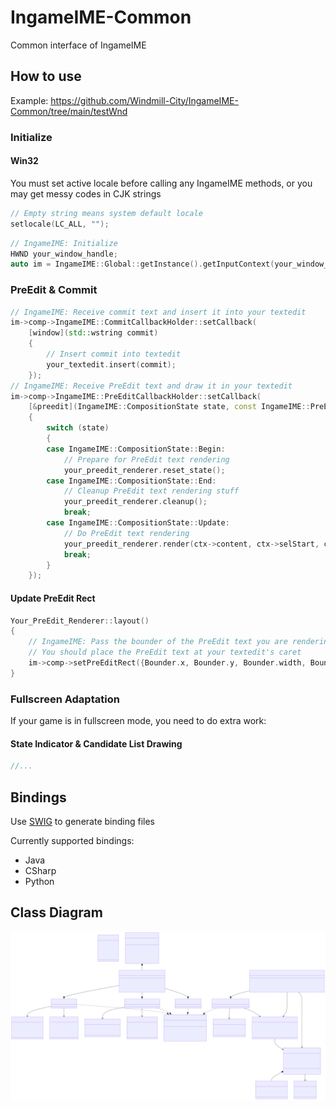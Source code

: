 # IngameIME-Common

Common interface of IngameIME

## How to use

Example: <https://github.com/Windmill-City/IngameIME-Common/tree/main/testWnd>

### Initialize

#### Win32

You must set active locale before calling any IngameIME methods, or you may get messy codes in CJK strings

```c++
// Empty string means system default locale
setlocale(LC_ALL, "");
```

```c++
// IngameIME: Initialize
HWND your_window_handle;
auto im = IngameIME::Global::getInstance().getInputContext(your_window_handle);
```

### PreEdit & Commit

```c++
// IngameIME: Receive commit text and insert it into your textedit
im->comp->IngameIME::CommitCallbackHolder::setCallback(
    [window](std::wstring commit)
    {
        // Insert commit into textedit
        your_textedit.insert(commit);
    });
// IngameIME: Receive PreEdit text and draw it in your textedit
im->comp->IngameIME::PreEditCallbackHolder::setCallback(
    [&preedit](IngameIME::CompositionState state, const IngameIME::PreEditContext* ctx)
    {
        switch (state)
        {
        case IngameIME::CompositionState::Begin:
            // Prepare for PreEdit text rendering
            your_preedit_renderer.reset_state();
        case IngameIME::CompositionState::End:
            // Cleanup PreEdit text rendering stuff
            your_preedit_renderer.cleanup();
            break;
        case IngameIME::CompositionState::Update:
            // Do PreEdit text rendering
            your_preedit_renderer.render(ctx->content, ctx->selStart, ctx->selEnd);
            break;
        }
    });
```

#### Update PreEdit Rect

```c++
Your_PreEdit_Renderer::layout()
{
    // IngameIME: Pass the bounder of the PreEdit text you are rendering
    // You should place the PreEdit text at your textedit's caret
    im->comp->setPreEditRect({Bounder.x, Bounder.y, Bounder.width, Bounder.height});
}
```

### Fullscreen Adaptation

If your game is in fullscreen mode, you need to do extra work:

#### State Indicator & Candidate List Drawing

```c++
//...
```

## Bindings

Use [SWIG](https://github.com/swig/swig) to generate binding files

Currently supported bindings:

- Java
- CSharp
- Python

## Class Diagram

![Class Diagram](docs/ClassDiagram.svg)

